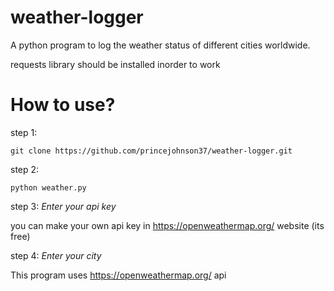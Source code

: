 # weather-logger
A python program to log the weather status of different cities worldwide.

requests library should be installed inorder to work

# How to use?
  step 1:
  
    git clone https://github.com/princejohnson37/weather-logger.git
  
  step 2:
  
    python weather.py
  
  step 3: *Enter your api key* 
  
   you can make your own api key in https://openweathermap.org/ website (its free)
  
  step 4: *Enter your city*

This program uses https://openweathermap.org/ api 
